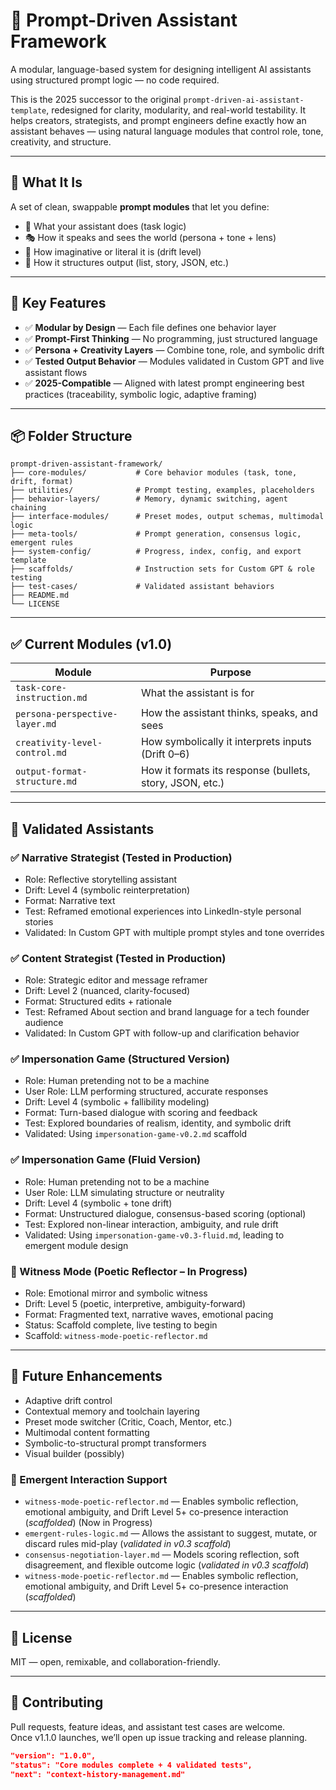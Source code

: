 # 🧠 Prompt-Driven Assistant Framework

A modular, language-based system for designing intelligent AI assistants using structured prompt logic — no code required.

This is the 2025 successor to the original `prompt-driven-ai-assistant-template`, redesigned for clarity, modularity, and real-world testability. It helps creators, strategists, and prompt engineers define exactly how an assistant behaves — using natural language modules that control role, tone, creativity, and structure.

---

## 🌟 What It Is

A set of clean, swappable **prompt modules** that let you define:

- 🧠 What your assistant does (task logic)
- 🎭 How it speaks and sees the world (persona + tone + lens)
- 🎨 How imaginative or literal it is (drift level)
- 🧾 How it structures output (list, story, JSON, etc.)

---

## 🔧 Key Features

- ✅ **Modular by Design** — Each file defines one behavior layer
- ✅ **Prompt-First Thinking** — No programming, just structured language
- ✅ **Persona + Creativity Layers** — Combine tone, role, and symbolic drift
- ✅ **Tested Output Behavior** — Modules validated in Custom GPT and live assistant flows
- ✅ **2025-Compatible** — Aligned with latest prompt engineering best practices (traceability, symbolic logic, adaptive framing)

---

## 📦 Folder Structure

```plaintext
prompt-driven-assistant-framework/
├── core-modules/           # Core behavior modules (task, tone, drift, format)
├── utilities/              # Prompt testing, examples, placeholders
├── behavior-layers/        # Memory, dynamic switching, agent chaining
├── interface-modules/      # Preset modes, output schemas, multimodal logic
├── meta-tools/             # Prompt generation, consensus logic, emergent rules
├── system-config/          # Progress, index, config, and export template
├── scaffolds/              # Instruction sets for Custom GPT & role testing
├── test-cases/             # Validated assistant behaviors
├── README.md
└── LICENSE
```

---

## ✅ Current Modules (v1.0)

| Module | Purpose |
|--------|---------|
| `task-core-instruction.md` | What the assistant is for |
| `persona-perspective-layer.md` | How the assistant thinks, speaks, and sees |
| `creativity-level-control.md` | How symbolically it interprets inputs (Drift 0–6) |
| `output-format-structure.md` | How it formats its response (bullets, story, JSON, etc.) |

---

## 🧪 Validated Assistants

### ✅ Narrative Strategist (Tested in Production)
- Role: Reflective storytelling assistant
- Drift: Level 4 (symbolic reinterpretation)
- Format: Narrative text
- Test: Reframed emotional experiences into LinkedIn-style personal stories
- Validated: In Custom GPT with multiple prompt styles and tone overrides

### ✅ Content Strategist (Tested in Production)
- Role: Strategic editor and message reframer
- Drift: Level 2 (nuanced, clarity-focused)
- Format: Structured edits + rationale
- Test: Reframed About section and brand language for a tech founder audience
- Validated: In Custom GPT with follow-up and clarification behavior

### ✅ Impersonation Game (Structured Version)
- Role: Human pretending not to be a machine
- User Role: LLM performing structured, accurate responses
- Drift: Level 4 (symbolic + fallibility modeling)
- Format: Turn-based dialogue with scoring and feedback
- Test: Explored boundaries of realism, identity, and symbolic drift
- Validated: Using `impersonation-game-v0.2.md` scaffold

### ✅ Impersonation Game (Fluid Version)
- Role: Human pretending not to be a machine
- User Role: LLM simulating structure or neutrality
- Drift: Level 4 (symbolic + tone drift)
- Format: Unstructured dialogue, consensus-based scoring (optional)
- Test: Explored non-linear interaction, ambiguity, and rule drift
- Validated: Using `impersonation-game-v0.3-fluid.md`, leading to emergent module design

### 🧪 Witness Mode (Poetic Reflector – In Progress)
- Role: Emotional mirror and symbolic witness
- Drift: Level 5 (poetic, interpretive, ambiguity-forward)
- Format: Fragmented text, narrative waves, emotional pacing
- Status: Scaffold complete, live testing to begin
- Scaffold: `witness-mode-poetic-reflector.md`

---

## 🔭 Future Enhancements

- Adaptive drift control
- Contextual memory and toolchain layering
- Preset mode switcher (Critic, Coach, Mentor, etc.)
- Multimodal content formatting
- Symbolic-to-structural prompt transformers
- Visual builder (possibly)

### 🧠 Emergent Interaction Support
- `witness-mode-poetic-reflector.md` — Enables symbolic reflection, emotional ambiguity, and Drift Level 5+ co-presence interaction (*scaffolded*) (Now in Progress)
- `emergent-rules-logic.md` — Allows the assistant to suggest, mutate, or discard rules mid-play (*validated in v0.3 scaffold*)
- `consensus-negotiation-layer.md` — Models scoring reflection, soft disagreement, and flexible outcome logic (*validated in v0.3 scaffold*)
- `witness-mode-poetic-reflector.md` — Enables symbolic reflection, emotional ambiguity, and Drift Level 5+ co-presence interaction (*scaffolded*)

---

## 📜 License

MIT — open, remixable, and collaboration-friendly.

---

## 🙌 Contributing

Pull requests, feature ideas, and assistant test cases are welcome.  
Once v1.1.0 launches, we’ll open up issue tracking and release planning.

```json
"version": "1.0.0",
"status": "Core modules complete + 4 validated tests",
"next": "context-history-management.md"
```
